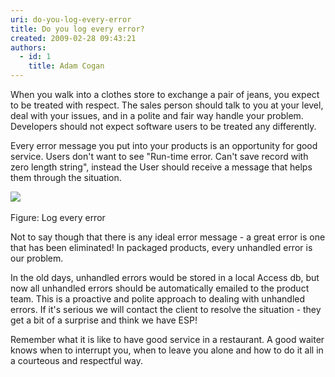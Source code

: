 ```yaml
---
uri: do-you-log-every-error
title: Do you log every error?
created: 2009-02-28 09:43:21
authors:
  - id: 1
    title: Adam Cogan
---
```





<span class='intro'> 
  <p>When you walk into a clothes store to exchange a pair of jeans, you expect to be treated with respect. The sales person should talk to you at your level, deal with your issues, and in a polite and fair way handle your problem. Developers should not expect software users to be treated any differently​.<br></p>
<p>Every error message you put into your products is an opportunity for good service. Users don't want to see &quot;Run-time error. Can't save record with zero length string&quot;,&#160;instead&#160;the User should receive&#160;a message that helps them through the situation.</p>
 </span>


  <p>
    <img class="ms-rteCustom-ImageArea" border="0" alt=" " src="/PublishingImages/imgErrorHandle.GIF" style="border-width&#58;0px;border-style&#58;solid;border-color&#58;initial;" />&#160;</p>
<font class="ms-rteCustom-FigureGood">Figure&#58; Log every error</font>
<p>Not to say though that there is any ideal error message - a great error is one that has been eliminated! In packaged products, every unhandled error is our&#160;problem. </p>
<p>In the old days, unhandled errors would be stored in a local Access db, but now all unhandled errors should be automatically emailed to the product team. This is a proactive and polite approach to dealing with unhandled errors. If it's serious we will contact the client to resolve the situation - they get a bit of a surprise and think we have ESP! </p>
<p>Remember what it is like to have good service in a restaurant. A good waiter knows when to interrupt you, when to leave you alone and how to do it all in a courteous and respectful way.</p>



